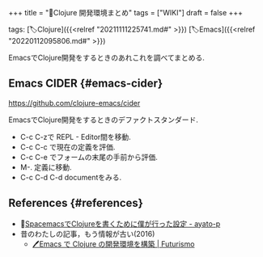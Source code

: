 +++
title = "📝Clojure 開発環境まとめ"
tags = ["WIKI"]
draft = false
+++

tags: [🏷Clojure]({{<relref "20211111225741.md#" >}}) [🏷Emacs]({{<relref "20220112095806.md#" >}})

EmacsでClojure開発をするときのあれこれを調べてまとめる.


## Emacs CIDER {#emacs-cider}

<https://github.com/clojure-emacs/cider>

EmacsでClojure開発をするときのデファクトスタンダード.

-   C-c C-zで REPL - Editor間を移動.
-   C-c C-c で現在の定義を評価.
-   C-c C-e でフォームの末尾の手前から評価.
-   M-. 定義に移動.
-   C-c C-d C-d documentをみる.


## References {#references}

-   🔗[SpacemacsでClojureを書くために僕が行った設定 - ayato-p](https://scrapbox.io/ayato-p/Spacemacs%E3%81%A7Clojure%E3%82%92%E6%9B%B8%E3%81%8F%E3%81%9F%E3%82%81%E3%81%AB%E5%83%95%E3%81%8C%E8%A1%8C%E3%81%A3%E3%81%9F%E8%A8%AD%E5%AE%9A)
-   昔のわたしの記事，もう情報が古い(2016)
    -   [🖊Emacs で Clojure の開発環境を構築 | Futurismo](https://futurismo.biz/archives/5742/)
